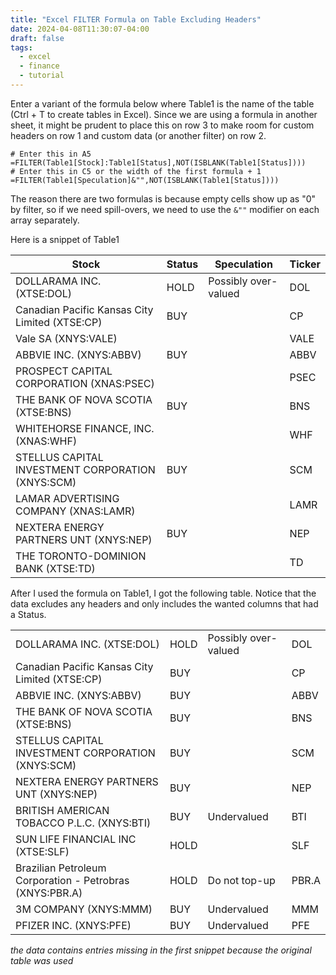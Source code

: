 ```yaml
---
title: "Excel FILTER Formula on Table Excluding Headers"
date: 2024-04-08T11:30:07-04:00
draft: false
tags:
  - excel
  - finance
  - tutorial
---
```


Enter a variant of the formula below where Table1 is the name of the table (Ctrl + T to create tables in Excel). Since we are using a formula in another sheet, it might be prudent to place this on row 3 to make room for custom headers on row 1 and custom data (or another filter) on row 2.

```excel
# Enter this in A5
=FILTER(Table1[Stock]:Table1[Status],NOT(ISBLANK(Table1[Status])))
# Enter this in C5 or the width of the first formula + 1
=FILTER(Table1[Speculation]&"",NOT(ISBLANK(Table1[Status])))
```

The reason there are two formulas is because empty cells show up as "0" by filter, so if we need spill-overs, we need to use the `&""` modifier on each array separately.

Here is a snippet of Table1

| Stock                               | Status | Speculation                                 | Ticker |
|-------------------------------------|--------|----------------------------------------------|--------|
| DOLLARAMA INC. (XTSE:DOL)             | HOLD   | Possibly over-valued                         | DOL     |
| Canadian Pacific Kansas City Limited (XTSE:CP) | BUY    |                                              | CP      |
| Vale SA (XNYS:VALE)                    |       |                                              | VALE    |
| ABBVIE INC. (XNYS:ABBV)                | BUY    |                                              | ABBV    |
| PROSPECT CAPITAL CORPORATION (XNAS:PSEC) |       |                                              | PSEC    |
| THE BANK OF NOVA SCOTIA (XTSE:BNS)      | BUY    |                                              | BNS     |
| WHITEHORSE FINANCE, INC. (XNAS:WHF)    |       |                                              | WHF     |
| STELLUS CAPITAL INVESTMENT CORPORATION (XNYS:SCM) | BUY    |                                              | SCM     |
| LAMAR ADVERTISING COMPANY (XNAS:LAMR)   |       |                                              | LAMR    |
| NEXTERA ENERGY PARTNERS UNT (XNYS:NEP)  | BUY    |                                              | NEP     |
| THE TORONTO-DOMINION BANK (XTSE:TD)    |       |                                              | TD      |

After I used the formula on Table1, I got the following table. Notice that the data excludes any headers and only includes the wanted columns that had a Status.

|                                | | | |
|-------------------------------------|--------|--------------|--------|
| DOLLARAMA INC. (XTSE:DOL)             | HOLD   | Possibly over-valued | DOL     |
| Canadian Pacific Kansas City Limited (XTSE:CP) | BUY    |             | CP      |
| ABBVIE INC. (XNYS:ABBV)                | BUY    |             | ABBV    |
| THE BANK OF NOVA SCOTIA (XTSE:BNS)      | BUY    |             | BNS     |
| STELLUS CAPITAL INVESTMENT CORPORATION (XNYS:SCM) | BUY    |             | SCM     |
| NEXTERA ENERGY PARTNERS UNT (XNYS:NEP)  | BUY    |             | NEP     |
| BRITISH AMERICAN TOBACCO P.L.C. (XNYS:BTI) | BUY    | Undervalued | BTI     |
| SUN LIFE FINANCIAL INC (XTSE:SLF)     | HOLD   |             | SLF     |
| Brazilian Petroleum Corporation - Petrobras (XNYS:PBR.A) | HOLD   | Do not top-up | PBR.A   |
| 3M COMPANY (XNYS:MMM)                   | BUY    | Undervalued | MMM     |
| PFIZER INC. (XNYS:PFE)                  | BUY    | Undervalued | PFE     |

_<caption>the data contains entries missing in the first snippet because the original table was used</caption>_
